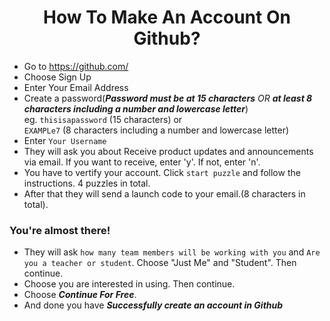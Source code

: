 <h1 align="center">How To Make An Account On Github?</h1>

- Go to https://github.com/
- Choose Sign Up
- Enter Your Email Address
- Create a password(***Password must be at 15 characters*** *OR* ***at least 8 characters including a number and lowercase letter***) <br> eg. `thisisapassword` (15 characters) or <br> `EXAMPLe7` (8 characters including a number and lowercase letter)
- Enter `Your Username`
- They will ask you about Receive product updates and announcements via email. If you want to receive, enter 'y'. If not, enter 'n'.
- You have to vertify your account. Click `start puzzle` and follow the instructions. 4 puzzles in total.
- After that they will send a launch code to your email.(8 characters in total).

### You're almost there!
- They will ask `how many team members will be working with you` and `Are you a teacher or student`. Choose "Just Me" and "Student". Then continue.
- Choose you are interested in using. Then continue.
- Choose ***Continue For Free***.
- And done you have ***Successfully create an account in Github***
